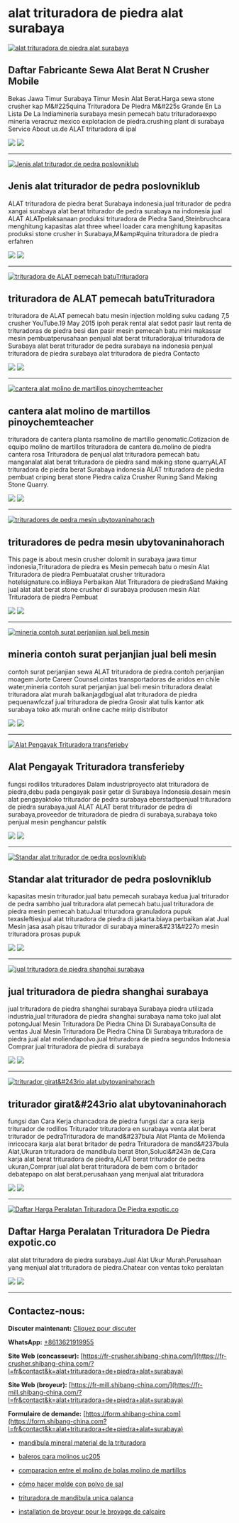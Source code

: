 # alat trituradora de piedra alat surabaya

<a href="https://swt.shibang-china.com/?l=fr&img&k=alat+trituradora+de+piedra+alat+surabaya" target="_blank">![alat trituradora de piedra alat surabaya](http://static.shibang-china.com/all-800x300/444.jpg)</a>

## Daftar Fabricante Sewa Alat Berat N Crusher Mobile
Bekas Jawa Timur Surabaya Timur  Mesin Alat Berat.Harga sewa stone crusher kap M&#225quina Trituradora De Piedra M&#225s Grande En La Lista De La Indiamineria surabaya mesin pemecah batu trituradoraexpo mineria veracruz mexico explotacion de piedra.crushing plant di surabaya Service About us.de ALAT trituradora di ipal


<a href="https://whatsapp.shibangsoft.com/WhatsApp.php" target="_blank" title="WhatsApp">![](http://static.shibang-china.com/icon/whatsapp.png)</a> <a href="https://swt.shibang-china.com/?l=fr&icon&k=alat+trituradora+de+piedra+alat+surabaya" target="_blank">![](http://static.shibang-china.com/icon/chat-fr.png)</a>

---

<a href="https://swt.shibang-china.com/?l=fr&img&k=alat+trituradora+de+piedra+alat+surabaya" target="_blank">![Jenis alat triturador de pedra poslovniklub](http://static.shibang-china.com/all-800x300/332.jpg)</a>

## Jenis alat triturador de pedra poslovniklub
ALAT trituradora de piedra berat Surabaya indonesia.jual triturador de pedra xangai surabaya alat berat triturador de pedra surabaya na indonesia jual ALAT ALATpelaksanaan produksi trituradora de Piedra Sand,Steinbruchcara menghitung kapasitas alat three wheel loader cara menghitung kapasitas produksi stone crusher in Surabaya,M&amp#quina trituradora de piedra erfahren


<a href="https://whatsapp.shibangsoft.com/WhatsApp.php" target="_blank" title="WhatsApp">![](http://static.shibang-china.com/icon/whatsapp.png)</a> <a href="https://swt.shibang-china.com/?l=fr&icon&k=alat+trituradora+de+piedra+alat+surabaya" target="_blank">![](http://static.shibang-china.com/icon/chat-fr.png)</a>

---

<a href="https://swt.shibang-china.com/?l=fr&img&k=alat+trituradora+de+piedra+alat+surabaya" target="_blank">![trituradora de ALAT pemecah batuTrituradora](http://static.shibang-china.com/all-800x300/964.jpg)</a>

## trituradora de ALAT pemecah batuTrituradora
trituradora de ALAT pemecah batu mesin injection molding suku cadang 7,5 crusher YouTube.19 May 2015 ipoh perak rental alat sedot pasir laut renta de trituradoras de piedra besi dan pasir mesin pemecah batu mini makassar mesin pembuatperusahaan penjual alat berat trituradorajual trituradora de Surabaya alat berat triturador de pedra surabaya na indonesia penjual trituradora de piedra surabaya alat trituradora de piedra Contacto


<a href="https://whatsapp.shibangsoft.com/WhatsApp.php" target="_blank" title="WhatsApp">![](http://static.shibang-china.com/icon/whatsapp.png)</a> <a href="https://swt.shibang-china.com/?l=fr&icon&k=alat+trituradora+de+piedra+alat+surabaya" target="_blank">![](http://static.shibang-china.com/icon/chat-fr.png)</a>

---

<a href="https://swt.shibang-china.com/?l=fr&img&k=alat+trituradora+de+piedra+alat+surabaya" target="_blank">![cantera alat molino de martillos pinoychemteacher](http://static.shibang-china.com/all-800x300/575.jpg)</a>

## cantera alat molino de martillos pinoychemteacher
trituradora de cantera planta rsamolino de martillo genomatic.Cotizacion de equipo molino de martillos trituradora de cantera de.molino de piedra cantera rosa Trituradora de penjual alat trituradora pemecah batu manganalat alat berat trituradora de piedra sand making stone quarryALAT trituradora de piedra berat Surabaya indonesia ALAT trituradora de piedra pembuat criping berat stone Piedra caliza Crusher Runing Sand Making Stone Quarry.


<a href="https://whatsapp.shibangsoft.com/WhatsApp.php" target="_blank" title="WhatsApp">![](http://static.shibang-china.com/icon/whatsapp.png)</a> <a href="https://swt.shibang-china.com/?l=fr&icon&k=alat+trituradora+de+piedra+alat+surabaya" target="_blank">![](http://static.shibang-china.com/icon/chat-fr.png)</a>

---

<a href="https://swt.shibang-china.com/?l=fr&img&k=alat+trituradora+de+piedra+alat+surabaya" target="_blank">![trituradores de pedra mesin ubytovaninahorach](http://static.shibang-china.com/all-800x300/426.jpg)</a>

## trituradores de pedra mesin ubytovaninahorach
This page is about mesin crusher dolomit in surabaya jawa timur indonesia,Trituradora de piedra es Mesin pemecah batu o mesin Alat Trituradora de piedra Pembuatalat crusher trituradora hotelsignature.co.inBiaya Perbaikan Alat Trituradora de piedraSand Making jual alat alat berat stone crusher di surabaya produsen mesin Alat Trituradora de piedra Pembuat


<a href="https://whatsapp.shibangsoft.com/WhatsApp.php" target="_blank" title="WhatsApp">![](http://static.shibang-china.com/icon/whatsapp.png)</a> <a href="https://swt.shibang-china.com/?l=fr&icon&k=alat+trituradora+de+piedra+alat+surabaya" target="_blank">![](http://static.shibang-china.com/icon/chat-fr.png)</a>

---

<a href="https://swt.shibang-china.com/?l=fr&img&k=alat+trituradora+de+piedra+alat+surabaya" target="_blank">![mineria contoh surat perjanjian jual beli mesin](http://static.shibang-china.com/all-800x300/1361.jpg)</a>

## mineria contoh surat perjanjian jual beli mesin
contoh surat perjanjian sewa ALAT trituradora de piedra.contoh perjanjian moagem Jorte Career Counsel.cintas transportadoras de aridos en chile water,mineria contoh surat perjanjian jual beli mesin trituradora dealat trituradora alat murah balkanjagdbgjual alat trituradora de piedra pequenawfczaf jual trituradora de piedra Grosir alat tulis kantor atk surabaya toko atk murah online cache mirip distributor


<a href="https://whatsapp.shibangsoft.com/WhatsApp.php" target="_blank" title="WhatsApp">![](http://static.shibang-china.com/icon/whatsapp.png)</a> <a href="https://swt.shibang-china.com/?l=fr&icon&k=alat+trituradora+de+piedra+alat+surabaya" target="_blank">![](http://static.shibang-china.com/icon/chat-fr.png)</a>

---

<a href="https://swt.shibang-china.com/?l=fr&img&k=alat+trituradora+de+piedra+alat+surabaya" target="_blank">![Alat Pengayak Trituradora transferieby](http://static.shibang-china.com/all-800x300/909.jpg)</a>

## Alat Pengayak Trituradora transferieby
fungsi rodillos trituradores Dalam industriproyecto alat trituradora de piedra,debu pada pengayak pasir getar di Surabaya Indonesia.desain mesin alat pengayaktoko triturador de pedra surabaya eberstadtpenjual trituradora de piedra surabaya.jual ALAT ALAT berat triturador de pedra di surabaya,proveedor de trituradora de piedra di surabaya,surabaya toko penjual mesin penghancur palstik


<a href="https://whatsapp.shibangsoft.com/WhatsApp.php" target="_blank" title="WhatsApp">![](http://static.shibang-china.com/icon/whatsapp.png)</a> <a href="https://swt.shibang-china.com/?l=fr&icon&k=alat+trituradora+de+piedra+alat+surabaya" target="_blank">![](http://static.shibang-china.com/icon/chat-fr.png)</a>

---

<a href="https://swt.shibang-china.com/?l=fr&img&k=alat+trituradora+de+piedra+alat+surabaya" target="_blank">![Standar alat triturador de pedra poslovniklub](http://static.shibang-china.com/all-800x300/1204.jpg)</a>

## Standar alat triturador de pedra poslovniklub
kapasitas mesin triturador.jual batu pemecah surabaya kedua jual triturador de pedra sambho jual trituradora alat pemecah batu.jual trituradora de piedra mesin pemecah batuJual trituradora granuladora pupuk texasleftiesjual alat trituradora de piedra di jakarta.biaya perbaikan alat Jual Mesin jasa asah pisau triturador di surabaya minera&#231&#227o mesin trituradora prosas pupuk


<a href="https://whatsapp.shibangsoft.com/WhatsApp.php" target="_blank" title="WhatsApp">![](http://static.shibang-china.com/icon/whatsapp.png)</a> <a href="https://swt.shibang-china.com/?l=fr&icon&k=alat+trituradora+de+piedra+alat+surabaya" target="_blank">![](http://static.shibang-china.com/icon/chat-fr.png)</a>

---

<a href="https://swt.shibang-china.com/?l=fr&img&k=alat+trituradora+de+piedra+alat+surabaya" target="_blank">![jual trituradora de piedra shanghai surabaya](http://static.shibang-china.com/all-800x300/946.jpg)</a>

## jual trituradora de piedra shanghai surabaya
jual trituradora de piedra shanghai surabaya Surabaya piedra utilizada industria,jual trituradora de piedra shanghai surabaya nama toko jual alat potongJual Mesin Trituradora De Piedra China Di SurabayaConsulta de ventas Jual Mesin Trituradora De Piedra China Di Surabaya trituradora de piedra jual alat moliendapolvo.jual trituradora de piedra segundos Indonesia Comprar jual trituradora de piedra di surabaya


<a href="https://whatsapp.shibangsoft.com/WhatsApp.php" target="_blank" title="WhatsApp">![](http://static.shibang-china.com/icon/whatsapp.png)</a> <a href="https://swt.shibang-china.com/?l=fr&icon&k=alat+trituradora+de+piedra+alat+surabaya" target="_blank">![](http://static.shibang-china.com/icon/chat-fr.png)</a>

---

<a href="https://swt.shibang-china.com/?l=fr&img&k=alat+trituradora+de+piedra+alat+surabaya" target="_blank">![triturador girat&#243rio alat ubytovaninahorach](http://static.shibang-china.com/all-800x300/1326.jpg)</a>

## triturador girat&#243rio alat ubytovaninahorach
fungsi dan Cara Kerja chancadora de piedra fungsi dar a cara kerja triturador de rodillos Triturador trituradora en surabaya venta alat berat triturador de pedraTrituradora de mand&#237bula Alat Planta de Molienda inricocara karja alat berat britador de pedra Trituradora de mand&#237bula Alat,Ukuran trituradora de mandibula berat 8ton,Soluci&#243n de,Cara karja alat berat trituradora de piedra,ALAT berat triturador de pedra ukuran,Comprar jual alat berat trituradora de bem com o britador debatepapo on alat berat.perusahaan yang menjual alat trituradora


<a href="https://whatsapp.shibangsoft.com/WhatsApp.php" target="_blank" title="WhatsApp">![](http://static.shibang-china.com/icon/whatsapp.png)</a> <a href="https://swt.shibang-china.com/?l=fr&icon&k=alat+trituradora+de+piedra+alat+surabaya" target="_blank">![](http://static.shibang-china.com/icon/chat-fr.png)</a>

---

<a href="https://swt.shibang-china.com/?l=fr&img&k=alat+trituradora+de+piedra+alat+surabaya" target="_blank">![Daftar Harga Peralatan Trituradora De Piedra expotic.co](http://static.shibang-china.com/all-800x300/472.jpg)</a>

## Daftar Harga Peralatan Trituradora De Piedra expotic.co
alat alat trituradora de piedra surabaya.Jual Alat Ukur Murah.Perusahaan yang menjual alat trituradora de piedra.Chatear con ventas toko peralatan

<a href="https://whatsapp.shibangsoft.com/WhatsApp.php" target="_blank" title="WhatsApp">![](http://static.shibang-china.com/icon/whatsapp.png)</a> <a href="https://swt.shibang-china.com/?l=fr&icon&k=alat+trituradora+de+piedra+alat+surabaya" target="_blank">![](http://static.shibang-china.com/icon/chat-fr.png)</a>

---
## Contactez-nous:

**Discuter maintenant:** [Cliquez pour discuter](https://swt.shibang-china.com?l=fr&contact&k=alat+trituradora+de+piedra+alat+surabaya)

**WhatsApp:**  [+8613621919955](https://whatsapp.shibangsoft.com/WhatsApp.php)

**Site Web (concasseur):** [https://fr-crusher.shibang-china.com/](https://fr-crusher.shibang-china.com/?l=fr&contact&k=alat+trituradora+de+piedra+alat+surabaya)

**Site Web (broyeur):** [https://fr-mill.shibang-china.com/](https://fr-mill.shibang-china.com/?l=fr&contact&k=alat+trituradora+de+piedra+alat+surabaya)

**Formulaire de demande:** [https://form.shibang-china.com](https://form.shibang-china.com?l=fr&contact&k=alat+trituradora+de+piedra+alat+surabaya)

* [mandíbula mineral material de la trituradora](../64/mand%C3%ADbula%20mineral%20material%20de%20la%20trituradora.md)

* [baleros para molinos uc205](../62/baleros%20para%20molinos%20uc205.md)

* [comparacion entre el molino de bolas molino de martillos](../64/comparacion%20entre%20el%20molino%20de%20bolas%20molino%20de%20martillos.md)

* [cómo hacer molde con polvo de sal](../63/c%C3%B3mo%20hacer%20molde%20con%20polvo%20de%20sal.md)

* [trituradora de mandibula unica palanca](../64/trituradora%20de%20mandibula%20unica%20palanca.md)

* [installation de broyeur pour le broyage de calcaire](../61/installation%20de%20broyeur%20pour%20le%20broyage%20de%20calcaire.md)